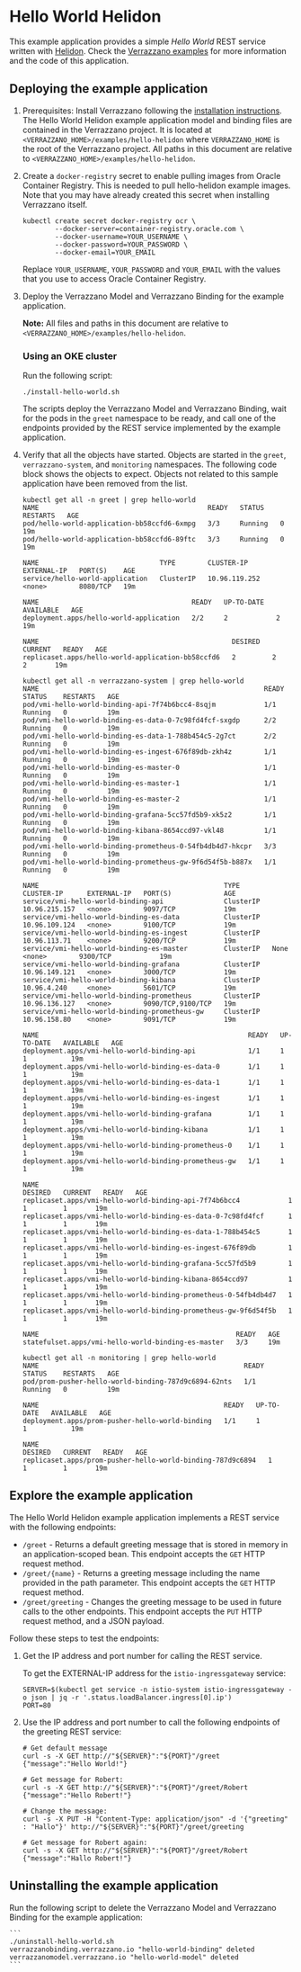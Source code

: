 
# Hello World Helidon

This example application provides a simple *Hello World* REST service written with [Helidon](https://helidon.io).
Check the [Verrazzano examples](https://github.com/verrazzano/examples) for more information and the code of this
application.

## Deploying the example application

1. Prerequisites: Install Verrazzano following the [installation instructions](../../install/README.md).
   The Hello World Helidon example application model and binding files are contained in the Verrazzano project.
   It is located at `<VERRAZZANO_HOME>/examples/hello-helidon` where `VERRAZZANO_HOME` is the root of the
   Verrazzano project. All paths in this document are relative to `<VERRAZZANO_HOME>/examples/hello-helidon`.

1. Create a `docker-registry` secret to enable pulling images from Oracle Container
   Registry.  This is needed to pull hello-helidon example images.  Note that you
   may have already created this secret when installing Verrazzano itself.

   ```
   kubectl create secret docker-registry ocr \
           --docker-server=container-registry.oracle.com \
           --docker-username=YOUR_USERNAME \
           --docker-password=YOUR_PASSWORD \
           --docker-email=YOUR_EMAIL
   ```

   Replace `YOUR_USERNAME`, `YOUR_PASSWORD` and `YOUR_EMAIL` with the values that you
   use to access Oracle Container Registry.

1. Deploy the Verrazzano Model and Verrazzano Binding for the example application.

    **Note:**  All files and paths in this document are relative to `<VERRAZZANO_HOME>/examples/hello-helidon`.

    ### Using an OKE cluster
    Run the following script:

    ```
    ./install-hello-world.sh
    ```

   The scripts deploy the Verrazzano Model and Verrazzano Binding, wait for the pods in the `greet` namespace to be
   ready, and call one of the endpoints provided by the REST service implemented by the example application.

1. Verify that all the objects have started. Objects are started in the `greet`, `verrazzano-system`, and `monitoring`
  namespaces. The following code block shows the objects to expect. Objects not related to this sample application
  have been removed from the list.

    ```
    kubectl get all -n greet | grep hello-world
    NAME                                          READY   STATUS    RESTARTS   AGE
    pod/hello-world-application-bb58ccfd6-6xmpg   3/3     Running   0          19m
    pod/hello-world-application-bb58ccfd6-89ftc   3/3     Running   0          19m

    NAME                              TYPE        CLUSTER-IP      EXTERNAL-IP   PORT(S)    AGE
    service/hello-world-application   ClusterIP   10.96.119.252   <none>        8080/TCP   19m

    NAME                                      READY   UP-TO-DATE   AVAILABLE   AGE
    deployment.apps/hello-world-application   2/2     2            2           19m

    NAME                                                DESIRED   CURRENT   READY   AGE
    replicaset.apps/hello-world-application-bb58ccfd6   2         2         2       19m

    kubectl get all -n verrazzano-system | grep hello-world
    NAME                                                        READY   STATUS    RESTARTS   AGE
    pod/vmi-hello-world-binding-api-7f74b6bcc4-8sqjm            1/1     Running   0          19m
    pod/vmi-hello-world-binding-es-data-0-7c98fd4fcf-sxgdp      2/2     Running   0          19m
    pod/vmi-hello-world-binding-es-data-1-788b454c5-2g7ct       2/2     Running   0          19m
    pod/vmi-hello-world-binding-es-ingest-676f89db-zkh4z        1/1     Running   0          19m
    pod/vmi-hello-world-binding-es-master-0                     1/1     Running   0          19m
    pod/vmi-hello-world-binding-es-master-1                     1/1     Running   0          19m
    pod/vmi-hello-world-binding-es-master-2                     1/1     Running   0          19m
    pod/vmi-hello-world-binding-grafana-5cc57fd5b9-xk5z2        1/1     Running   0          19m
    pod/vmi-hello-world-binding-kibana-8654ccd97-vkl48          1/1     Running   0          19m
    pod/vmi-hello-world-binding-prometheus-0-54fb4db4d7-hkcpr   3/3     Running   0          19m
    pod/vmi-hello-world-binding-prometheus-gw-9f6d54f5b-b887x   1/1     Running   0          19m

    NAME                                              TYPE        CLUSTER-IP      EXTERNAL-IP   PORT(S)             AGE
    service/vmi-hello-world-binding-api               ClusterIP   10.96.215.157   <none>        9097/TCP            19m
    service/vmi-hello-world-binding-es-data           ClusterIP   10.96.109.124   <none>        9100/TCP            19m
    service/vmi-hello-world-binding-es-ingest         ClusterIP   10.96.113.71    <none>        9200/TCP            19m
    service/vmi-hello-world-binding-es-master         ClusterIP   None            <none>        9300/TCP            19m
    service/vmi-hello-world-binding-grafana           ClusterIP   10.96.149.121   <none>        3000/TCP            19m
    service/vmi-hello-world-binding-kibana            ClusterIP   10.96.4.240     <none>        5601/TCP            19m
    service/vmi-hello-world-binding-prometheus        ClusterIP   10.96.136.127   <none>        9090/TCP,9100/TCP   19m
    service/vmi-hello-world-binding-prometheus-gw     ClusterIP   10.96.158.80    <none>        9091/TCP            19m

    NAME                                                    READY   UP-TO-DATE   AVAILABLE   AGE
    deployment.apps/vmi-hello-world-binding-api             1/1     1            1           19m
    deployment.apps/vmi-hello-world-binding-es-data-0       1/1     1            1           19m
    deployment.apps/vmi-hello-world-binding-es-data-1       1/1     1            1           19m
    deployment.apps/vmi-hello-world-binding-es-ingest       1/1     1            1           19m
    deployment.apps/vmi-hello-world-binding-grafana         1/1     1            1           19m
    deployment.apps/vmi-hello-world-binding-kibana          1/1     1            1           19m
    deployment.apps/vmi-hello-world-binding-prometheus-0    1/1     1            1           19m
    deployment.apps/vmi-hello-world-binding-prometheus-gw   1/1     1            1           19m

    NAME                                                              DESIRED   CURRENT   READY   AGE
    replicaset.apps/vmi-hello-world-binding-api-7f74b6bcc4            1         1         1       19m
    replicaset.apps/vmi-hello-world-binding-es-data-0-7c98fd4fcf      1         1         1       19m
    replicaset.apps/vmi-hello-world-binding-es-data-1-788b454c5       1         1         1       19m
    replicaset.apps/vmi-hello-world-binding-es-ingest-676f89db        1         1         1       19m
    replicaset.apps/vmi-hello-world-binding-grafana-5cc57fd5b9        1         1         1       19m
    replicaset.apps/vmi-hello-world-binding-kibana-8654ccd97          1         1         1       19m
    replicaset.apps/vmi-hello-world-binding-prometheus-0-54fb4db4d7   1         1         1       19m
    replicaset.apps/vmi-hello-world-binding-prometheus-gw-9f6d54f5b   1         1         1       19m

    NAME                                                 READY   AGE
    statefulset.apps/vmi-hello-world-binding-es-master   3/3     19m

    kubectl get all -n monitoring | grep hello-world
    NAME                                                   READY   STATUS    RESTARTS   AGE
    pod/prom-pusher-hello-world-binding-787d9c6894-62nts   1/1     Running   0          19m

    NAME                                              READY   UP-TO-DATE   AVAILABLE   AGE
    deployment.apps/prom-pusher-hello-world-binding   1/1     1            1           19m

    NAME                                                         DESIRED   CURRENT   READY   AGE
    replicaset.apps/prom-pusher-hello-world-binding-787d9c6894   1         1         1       19m
    ```
## Explore the example application

The Hello World Helidon example application implements a REST service with the following endpoints:

- `/greet` - Returns a default greeting message that is stored in memory in an application-scoped bean.
This endpoint accepts the `GET` HTTP request method.
- `/greet/{name}` - Returns a greeting message including the name provided in the path parameter. This
endpoint accepts the `GET` HTTP request method.
- `/greet/greeting` - Changes the greeting message to be used in future calls to the other endpoints. This
endpoint accepts the `PUT` HTTP request method, and a JSON payload.

Follow these steps to test the endpoints:

1. Get the IP address and port number for calling the REST service.

   To get the EXTERNAL-IP address for the `istio-ingressgateway` service:

    ```
    SERVER=$(kubectl get service -n istio-system istio-ingressgateway -o json | jq -r '.status.loadBalancer.ingress[0].ip')
    PORT=80
    ```

1. Use the IP address and port number to call the following endpoints of the greeting REST service:

    ```
    # Get default message
    curl -s -X GET http://"${SERVER}":"${PORT}"/greet
    {"message":"Hello World!"}

    # Get message for Robert:
    curl -s -X GET http://"${SERVER}":"${PORT}"/greet/Robert
    {"message":"Hello Robert!"}

    # Change the message:
    curl -s -X PUT -H "Content-Type: application/json" -d '{"greeting" : "Hallo"}' http://"${SERVER}":"${PORT}"/greet/greeting

    # Get message for Robert again:
    curl -s -X GET http://"${SERVER}":"${PORT}"/greet/Robert
    {"message":"Hallo Robert!"}
    ```

## Uninstalling the example application

Run the following script to delete the Verrazzano Model and Verrazzano Binding for the example application:

    ```
    ./uninstall-hello-world.sh
    verrazzanobinding.verrazzano.io "hello-world-binding" deleted
    verrazzanomodel.verrazzano.io "hello-world-model" deleted
    ```
